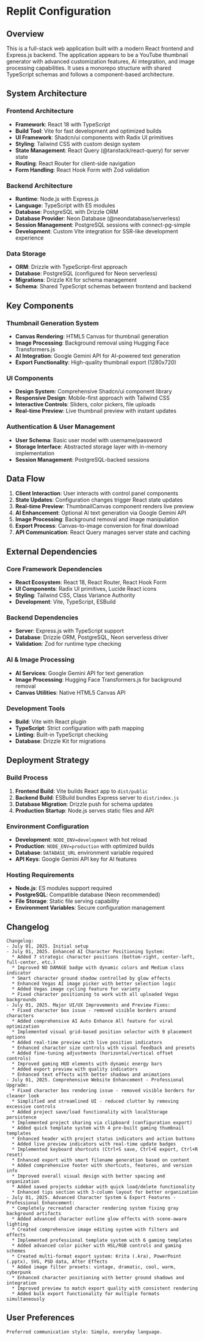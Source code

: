 # Replit Configuration

## Overview

This is a full-stack web application built with a modern React frontend and Express.js backend. The application appears to be a YouTube thumbnail generator with advanced customization features, AI integration, and image processing capabilities. It uses a monorepo structure with shared TypeScript schemas and follows a component-based architecture.

## System Architecture

### Frontend Architecture
- **Framework**: React 18 with TypeScript
- **Build Tool**: Vite for fast development and optimized builds
- **UI Framework**: Shadcn/ui components with Radix UI primitives
- **Styling**: Tailwind CSS with custom design system
- **State Management**: React Query (@tanstack/react-query) for server state
- **Routing**: React Router for client-side navigation
- **Form Handling**: React Hook Form with Zod validation

### Backend Architecture
- **Runtime**: Node.js with Express.js
- **Language**: TypeScript with ES modules
- **Database**: PostgreSQL with Drizzle ORM
- **Database Provider**: Neon Database (@neondatabase/serverless)
- **Session Management**: PostgreSQL sessions with connect-pg-simple
- **Development**: Custom Vite integration for SSR-like development experience

### Data Storage
- **ORM**: Drizzle with TypeScript-first approach
- **Database**: PostgreSQL (configured for Neon serverless)
- **Migrations**: Drizzle Kit for schema management
- **Schema**: Shared TypeScript schemas between frontend and backend

## Key Components

### Thumbnail Generation System
- **Canvas Rendering**: HTML5 Canvas for thumbnail generation
- **Image Processing**: Background removal using Hugging Face Transformers.js
- **AI Integration**: Google Gemini API for AI-powered text generation
- **Export Functionality**: High-quality thumbnail export (1280x720)

### UI Components
- **Design System**: Comprehensive Shadcn/ui component library
- **Responsive Design**: Mobile-first approach with Tailwind CSS
- **Interactive Controls**: Sliders, color pickers, file uploads
- **Real-time Preview**: Live thumbnail preview with instant updates

### Authentication & User Management
- **User Schema**: Basic user model with username/password
- **Storage Interface**: Abstracted storage layer with in-memory implementation
- **Session Management**: PostgreSQL-backed sessions

## Data Flow

1. **Client Interaction**: User interacts with control panel components
2. **State Updates**: Configuration changes trigger React state updates
3. **Real-time Preview**: ThumbnailCanvas component renders live preview
4. **AI Enhancement**: Optional AI text generation via Google Gemini API
5. **Image Processing**: Background removal and image manipulation
6. **Export Process**: Canvas-to-image conversion for final download
7. **API Communication**: React Query manages server state and caching

## External Dependencies

### Core Framework Dependencies
- **React Ecosystem**: React 18, React Router, React Hook Form
- **UI Components**: Radix UI primitives, Lucide React icons
- **Styling**: Tailwind CSS, Class Variance Authority
- **Development**: Vite, TypeScript, ESBuild

### Backend Dependencies
- **Server**: Express.js with TypeScript support
- **Database**: Drizzle ORM, PostgreSQL, Neon serverless driver
- **Validation**: Zod for runtime type checking

### AI & Image Processing
- **AI Services**: Google Gemini API for text generation
- **Image Processing**: Hugging Face Transformers.js for background removal
- **Canvas Utilities**: Native HTML5 Canvas API

### Development Tools
- **Build**: Vite with React plugin
- **TypeScript**: Strict configuration with path mapping
- **Linting**: Built-in TypeScript checking
- **Database**: Drizzle Kit for migrations

## Deployment Strategy

### Build Process
1. **Frontend Build**: Vite builds React app to `dist/public`
2. **Backend Build**: ESBuild bundles Express server to `dist/index.js`
3. **Database Migration**: Drizzle push for schema updates
4. **Production Startup**: Node.js serves static files and API

### Environment Configuration
- **Development**: `NODE_ENV=development` with hot reload
- **Production**: `NODE_ENV=production` with optimized builds
- **Database**: `DATABASE_URL` environment variable required
- **API Keys**: Google Gemini API key for AI features

### Hosting Requirements
- **Node.js**: ES modules support required
- **PostgreSQL**: Compatible database (Neon recommended)
- **File Storage**: Static file serving capability
- **Environment Variables**: Secure configuration management

## Changelog

```
Changelog:
- July 01, 2025. Initial setup
- July 01, 2025. Enhanced AI Character Positioning System:
  * Added 7 strategic character positions (bottom-right, center-left, full-center, etc.)
  * Improved NO DAMAGE badge with dynamic colors and Medium class indicator
  * Smart character ground shadow controlled by glow effects
  * Enhanced Vegas AI image picker with better selection logic
  * Added Vegas image cycling feature for variety
  * Fixed character positioning to work with all uploaded Vegas backgrounds
- July 01, 2025. Major UI/UX Improvements and Preview Fixes:
  * Fixed character box issue - removed visible borders around characters
  * Added comprehensive AI Auto Enhance All feature for viral optimization
  * Implemented visual grid-based position selector with 9 placement options
  * Added real-time preview with live position indicators
  * Enhanced character size controls with visual feedback and presets
  * Added fine-tuning adjustments (horizontal/vertical offset controls)
  * Improved gaming HUD elements with dynamic energy bars
  * Added export preview with quality indicators
  * Enhanced text effects with better shadows and animations
- July 01, 2025. Comprehensive Website Enhancement - Professional Upgrade:
  * Fixed character box rendering issue - removed visible borders for cleaner look
  * Simplified and streamlined UI - reduced clutter by removing excessive controls
  * Added project save/load functionality with localStorage persistence
  * Implemented project sharing via clipboard (configuration export)
  * Added quick template system with 4 pre-built gaming thumbnail templates
  * Enhanced header with project status indicators and action buttons
  * Added live preview indicators with real-time update badges
  * Implemented keyboard shortcuts (Ctrl+S save, Ctrl+E export, Ctrl+R reset)
  * Enhanced export with smart filename generation based on content
  * Added comprehensive footer with shortcuts, features, and version info
  * Improved overall visual design with better spacing and organization
  * Added saved projects sidebar with quick load/delete functionality
  * Enhanced tips section with 3-column layout for better organization
- July 01, 2025. Advanced Character System & Export Features - Professional Enhancement:
  * Completely recreated character rendering system fixing gray background artifacts
  * Added advanced character outline glow effects with scene-aware lighting
  * Created comprehensive image editing system with filters and effects
  * Implemented professional template system with 6 gaming templates
  * Added advanced color picker with HSL/RGB controls and gaming schemes
  * Created multi-format export system: Krita (.kra), PowerPoint (.pptx), SVG, PSD data, After Effects
  * Added image filter presets: vintage, dramatic, cool, warm, cyberpunk
  * Enhanced character positioning with better ground shadows and integration
  * Improved preview to match export quality with consistent rendering
  * Added bulk export functionality for multiple formats simultaneously
```

## User Preferences

```
Preferred communication style: Simple, everyday language.
```